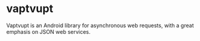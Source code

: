 vaptvupt
========

Vaptvupt is an Android library for asynchronous web requests, with a great emphasis on JSON web services.